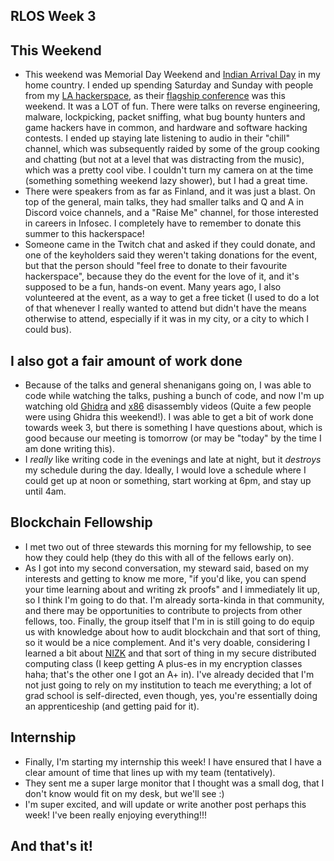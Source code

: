 ## RLOS Week 3

## This Weekend
- This weekend was Memorial Day Weekend and [Indian Arrival Day](https://en.wikipedia.org/wiki/Indian_Arrival_Day) in my home country.
I ended up spending Saturday and Sunday with people from my [LA hackerspace](https://032.la/), as their [flagship conference](https://www.layerone.org/)
was this weekend. It was a LOT of fun. There were talks on reverse engineering, malware, lockpicking, packet sniffing, what bug bounty hunters and game hackers have in common, and hardware and software hacking
contests. I ended up staying late listening to audio in their "chill" channel, which was subsequently raided by some of the group cooking and chatting
(but not at a level that was distracting from the music), which was a pretty cool vibe. I couldn't turn my camera on at the time (something something weekend lazy shower), but I had a great time.
- There were speakers from as far as Finland, and it was just a blast. On top of the general, main talks, they had smaller talks and Q and A in Discord 
voice channels, and a "Raise Me" channel, for those interested in careers in Infosec. I completely have to remember to donate this summer to this hackerspace!
- Someone came in the Twitch chat and asked if they could donate, and one of the keyholders said they weren't taking donations for the event, but that the person
should "feel free to donate to their favourite hackerspace", because they do the event for the love of it, and it's supposed to be a fun, hands-on event.
Many years ago, I also volunteered at the event, as a way to get a free ticket (I used to do a lot of that whenever I really wanted to attend but didn't
have the means otherwise to attend, especially if it was in my city, or a city to which I could bus).

## I also got a fair amount of work done
- Because of the talks and general shenanigans going on, I was able to code while watching the talks, pushing a bunch of code, and now I'm up watching
old [Ghidra](https://www.youtube.com/watch?v=kx2xp7IQNSc) and [x86](https://www.youtube.com/watch?v=KrksBdWcZgQ) disassembly videos (Quite a few people were using Ghidra this weekend!). I was able to get a bit of work done towards week 3, but there is something I have questions about, which is 
good because our meeting is tomorrow (or may be "today" by the time I am done writing this). 
- I *really* like writing code in the evenings and late at night, but it *destroys* my schedule during the day. Ideally, I would love a schedule where
I could get up at noon or something, start working at 6pm, and stay up until 4am.

## Blockchain Fellowship
- I met two out of three stewards this morning for my fellowship, to see how they could help (they do this with all of the fellows early on).
- As I got into my second conversation, my steward said, based on my interests and getting to know me more, "if you'd like, you can spend your time learning about and writing zk proofs" and I immediately
lit up, so I think I'm going to do that. I'm already sorta-kinda in that community, and there may be opportunities to contribute to projects from other fellows,
too. Finally, the group itself that I'm in is still going to do equip us with knowledge about how to audit blockchain and that sort of thing, so it would be 
a nice complement. And it's very doable, considering I learned a bit about [NIZK](https://en.wikipedia.org/wiki/Non-interactive_zero-knowledge_proof) and that sort of thing in my secure distributed computing class (I keep getting
A plus-es in my encryption classes haha; that's the other one I got an A+ in). I've already decided that I'm not just going to rely on my institution to teach me everything; a lot of grad school is self-directed, even though, yes, you're essentially doing an apprenticeship (and getting paid for it).

## Internship
- Finally, I'm starting my internship this week! I have ensured that I have a clear amount of time that lines up with my team (tentatively). 
- They sent me a super large monitor that I thought was a small dog, that I don't know would fit on my desk, but we'll see :)
- I'm super excited, and will update or write another post perhaps this week! I've been really enjoying everything!!!


## And that's it!
